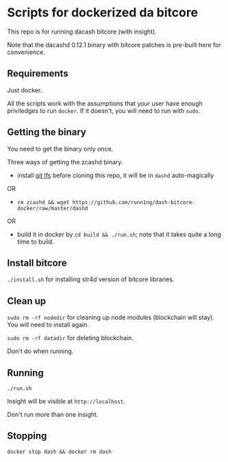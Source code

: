 Scripts for dockerized da bitcore
====================================

This repo is for running dacash bitcore (with insight).

Note that the dacashd 0.12.1 binary with bitcore patches is pre-built here for convenience.

Requirements
----
Just docker.

All the scripts work with the assumptions that your user have enough priviledges to run `docker`. If it doesn't, you will need to run with `sudo`.

Getting the binary
------------------
You need to get the binary only once.

Three ways of getting the zcashd binary.

* install [git lfs](https://git-lfs.github.com/) before cloning this repo, it will be in `dashd` auto-magically

OR 

* `rm zcashd && wget https://github.com/runn1ng/dash-bitcore-docker/raw/master/dashd` 

OR

* build it in docker by `cd build && ./run.sh`; note that it takes quite a long time to build.

Install bitcore
-------
`./install.sh` for installing str4d version of bitcore libraries.

Clean up
--------
`sudo rm -rf nodedir` for cleaning up node modules (blockchain will stay). You will need to install again.

`sudo rm -rf datadir` for deleting blockchain.

Don't do when running.

Running
-------
`./run.sh`

Insight will be visible at `http://localhost`.

Don't run more than one insight.

Stopping
--------
`docker stop dash && docker rm dash`
